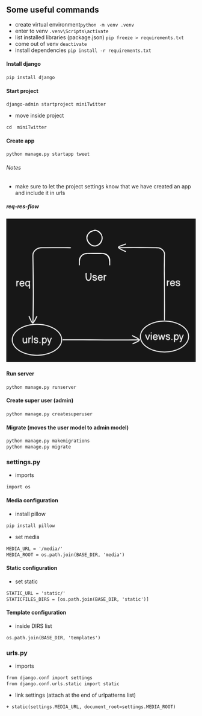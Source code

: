 ## Some useful commands
- create virtual environment```python -m venv .venv```
- enter to venv ```.venv\Scripts\activate```
- list installed libraries (package.json) ```pip freeze > requirements.txt```
- come out of venv ```deactivate```
- install dependencies ```pip install -r requirements.txt```

#### Install django
```
pip install django
```

#### Start project
```
django-admin startproject miniTwitter
```

- move inside project
```
cd  miniTwitter
```

#### Create app
```
python manage.py startapp tweet
```
###### Notes
- make sure to let the project settings know that we have created an app and include it in urls

##### req-res-flow
![django-flow-pic](./django-flow.png)

#### Run server
```
python manage.py runserver
```


#### Create super user (admin)
```
python manage.py createsuperuser
```

#### Migrate (moves the user model to admin model)
```
python manage.py makemigrations
python manage.py migrate
```

### settings.py

- imports
```
import os
```

#### Media configuration

- install pillow
```
pip install pillow
```

- set media
```
MEDIA_URL = '/media/'
MEDIA_ROOT = os.path.join(BASE_DIR, 'media')
```

#### Static configuration
- set static
```
STATIC_URL = 'static/'
STATICFILES_DIRS = [os.path.join(BASE_DIR, 'static')]
```

#### Template configuration
- inside DIRS list
```
os.path.join(BASE_DIR, 'templates')
```

### urls.py
- imports
```
from django.conf import settings
from django.conf.urls.static import static
```

- link settings (attach at the end of urlpatterns list)
```
+ static(settings.MEDIA_URL, document_root=settings.MEDIA_ROOT) 
```